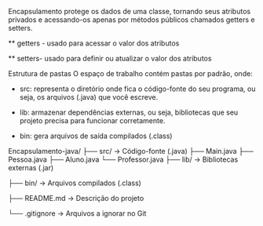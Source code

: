 Encapsulamento protege os dados de uma classe, tornando seus atributos privados e acessando-os apenas por métodos públicos chamados getters e setters.

   ** getters - usado para acessar o valor dos atributos
    
   ** setters- usado para definir ou atualizar o valor dos atributos

Estrutura de pastas
O espaço de trabalho contém pastas por padrão, onde:

- src: representa o diretório onde fica o código-fonte do seu programa, ou seja, os arquivos (.java) que você escreve.

- lib: armazenar dependências externas, ou seja, bibliotecas que seu projeto precisa para funcionar corretamente.

- bin: gera arquivos de saída compilados (.class)
  
Encapsulamento-java/
├── src/ → Código-fonte (.java)
    ├── Main.java
    ├── Pessoa.java
    ├── Aluno.java
    └── Professor.java
├── lib/ → Bibliotecas externas (.jar)

├── bin/ → Arquivos compilados (.class)

├── README.md → Descrição do projeto

└── .gitignore → Arquivos a ignorar no Git
